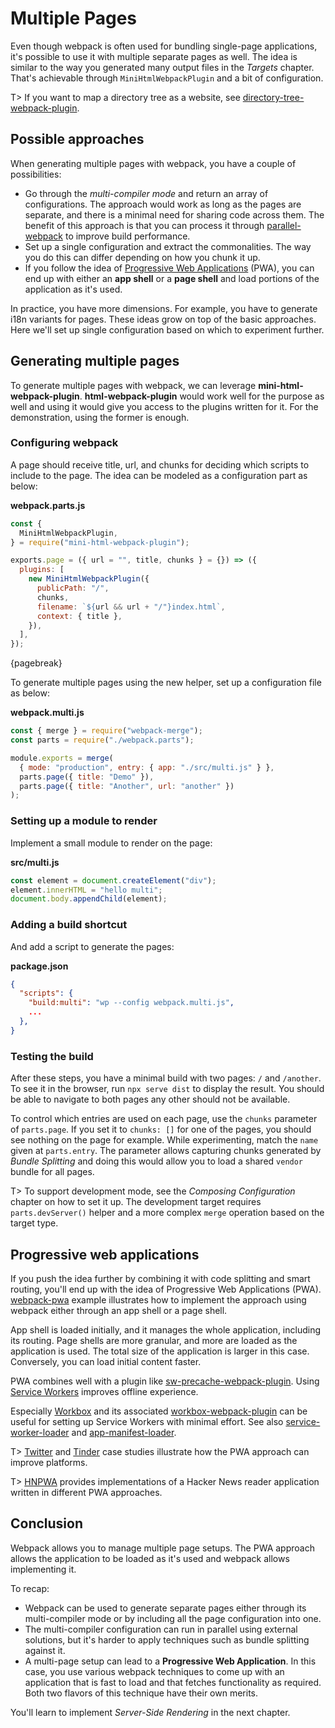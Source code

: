 # Multiple Pages

Even though webpack is often used for bundling single-page applications, it's possible to use it with multiple separate pages as well. The idea is similar to the way you generated many output files in the _Targets_ chapter. That's achievable through `MiniHtmlWebpackPlugin` and a bit of configuration.

T> If you want to map a directory tree as a website, see [directory-tree-webpack-plugin](https://www.npmjs.com/package/directory-tree-webpack-plugin).

## Possible approaches

When generating multiple pages with webpack, you have a couple of possibilities:

- Go through the _multi-compiler mode_ and return an array of configurations. The approach would work as long as the pages are separate, and there is a minimal need for sharing code across them. The benefit of this approach is that you can process it through [parallel-webpack](https://www.npmjs.com/package/parallel-webpack) to improve build performance.
- Set up a single configuration and extract the commonalities. The way you do this can differ depending on how you chunk it up.
- If you follow the idea of [Progressive Web Applications](https://developers.google.com/web/progressive-web-apps/) (PWA), you can end up with either an **app shell** or a **page shell** and load portions of the application as it's used.

In practice, you have more dimensions. For example, you have to generate i18n variants for pages. These ideas grow on top of the basic approaches. Here we'll set up single configuration based on which to experiment further.

## Generating multiple pages

To generate multiple pages with webpack, we can leverage **mini-html-webpack-plugin**. **html-webpack-plugin** would work well for the purpose as well and using it would give you access to the plugins written for it. For the demonstration, using the former is enough.

### Configuring webpack

A page should receive title, url, and chunks for deciding which scripts to include to the page. The idea can be modeled as a configuration part as below:

**webpack.parts.js**

```javascript
const {
  MiniHtmlWebpackPlugin,
} = require("mini-html-webpack-plugin");

exports.page = ({ url = "", title, chunks } = {}) => ({
  plugins: [
    new MiniHtmlWebpackPlugin({
      publicPath: "/",
      chunks,
      filename: `${url && url + "/"}index.html`,
      context: { title },
    }),
  ],
});
```

{pagebreak}

To generate multiple pages using the new helper, set up a configuration file as below:

**webpack.multi.js**

```javascript
const { merge } = require("webpack-merge");
const parts = require("./webpack.parts");

module.exports = merge(
  { mode: "production", entry: { app: "./src/multi.js" } },
  parts.page({ title: "Demo" }),
  parts.page({ title: "Another", url: "another" })
);
```

### Setting up a module to render

Implement a small module to render on the page:

**src/multi.js**

```javascript
const element = document.createElement("div");
element.innerHTML = "hello multi";
document.body.appendChild(element);
```

### Adding a build shortcut

And add a script to generate the pages:

**package.json**

```json
{
  "scripts": {
    "build:multi": "wp --config webpack.multi.js",
    ...
  },
}
```

### Testing the build

After these steps, you have a minimal build with two pages: `/` and `/another`. To see it in the browser, run `npx serve dist` to display the result. You should be able to navigate to both pages any other should not be available.

To control which entries are used on each page, use the `chunks` parameter of `parts.page`. If you set it to `chunks: []` for one of the pages, you should see nothing on the page for example. While experimenting, match the `name` given at `parts.entry`. The parameter allows capturing chunks generated by _Bundle Splitting_ and doing this would allow you to load a shared `vendor` bundle for all pages.

T> To support development mode, see the _Composing Configuration_ chapter on how to set it up. The development target requires `parts.devServer()` helper and a more complex `merge` operation based on the target type.

## Progressive web applications

If you push the idea further by combining it with code splitting and smart routing, you'll end up with the idea of Progressive Web Applications (PWA). [webpack-pwa](https://github.com/webpack/webpack-pwa) example illustrates how to implement the approach using webpack either through an app shell or a page shell.

App shell is loaded initially, and it manages the whole application, including its routing. Page shells are more granular, and more are loaded as the application is used. The total size of the application is larger in this case. Conversely, you can load initial content faster.

PWA combines well with a plugin like [sw-precache-webpack-plugin](https://www.npmjs.com/package/sw-precache-webpack-plugin). Using [Service Workers](https://developer.mozilla.org/en/docs/Web/API/Service_Worker_API) improves offline experience.

Especially [Workbox](https://developers.google.com/web/tools/workbox/) and its associated [workbox-webpack-plugin](https://www.npmjs.com/package/workbox-webpack-plugin) can be useful for setting up Service Workers with minimal effort. See also [service-worker-loader](https://www.npmjs.com/package/service-worker-loader) and [app-manifest-loader](https://www.npmjs.com/package/app-manifest-loader).

T> [Twitter](https://developers.google.com/web/showcase/2017/twitter) and [Tinder](https://medium.com/@addyosmani/a-tinder-progressive-web-app-performance-case-study-78919d98ece0) case studies illustrate how the PWA approach can improve platforms.

T> [HNPWA](https://hnpwa.com/) provides implementations of a Hacker News reader application written in different PWA approaches.

## Conclusion

Webpack allows you to manage multiple page setups. The PWA approach allows the application to be loaded as it's used and webpack allows implementing it.

To recap:

- Webpack can be used to generate separate pages either through its multi-compiler mode or by including all the page configuration into one.
- The multi-compiler configuration can run in parallel using external solutions, but it's harder to apply techniques such as bundle splitting against it.
- A multi-page setup can lead to a **Progressive Web Application**. In this case, you use various webpack techniques to come up with an application that is fast to load and that fetches functionality as required. Both two flavors of this technique have their own merits.

You'll learn to implement _Server-Side Rendering_ in the next chapter.

